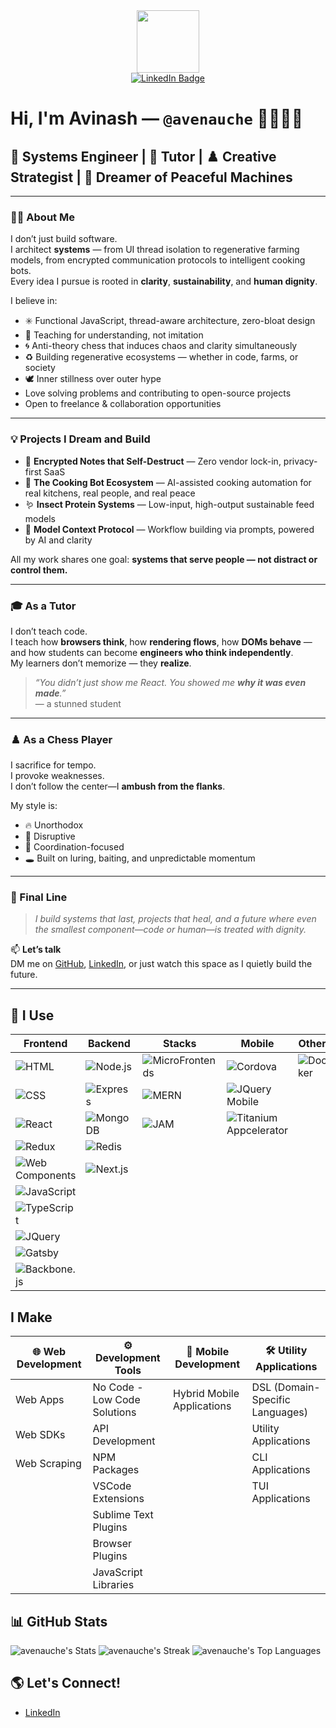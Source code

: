 
<div id="header" align="center">
  <img src="https://media.giphy.com/media/M9gbBd9nbDrOTu1Mqx/giphy.gif" width="100"/>
  <div id="badges">
  <a href="https://www.linkedin.com/in/avinashjayakumar">
    <img src="https://img.shields.io/badge/LinkedIn-blue?style=for-the-badge&logo=linkedin&logoColor=white" alt="LinkedIn Badge"/>
  </a>
</div>
</div>


# Hi, I'm Avinash — `@avenauche` 👨‍💻🧠🌱

## 🧬 Systems Engineer | 🧠 Tutor | ♟️ Creative Strategist | 🍲 Dreamer of Peaceful Machines

---

### 👨‍💻 About Me

I don’t just build software.  
I architect **systems** — from UI thread isolation to regenerative farming models, from encrypted communication protocols to intelligent cooking bots.  
Every idea I pursue is rooted in **clarity**, **sustainability**, and **human dignity**.

I believe in:
- ✳️ Functional JavaScript, thread-aware architecture, zero-bloat design
- 🧠 Teaching for understanding, not imitation
- 🌀 Anti-theory chess that induces chaos and clarity simultaneously
- ♻️ Building regenerative ecosystems — whether in code, farms, or society
- 🕊️ Inner stillness over outer hype
- Love solving problems and contributing to open-source projects
- Open to freelance & collaboration opportunities

---

### 💡 Projects I Dream and Build

- 🔐 **Encrypted Notes that Self-Destruct** — Zero vendor lock-in, privacy-first SaaS
- 🍳 **The Cooking Bot Ecosystem** — AI-assisted cooking automation for real kitchens, real people, and real peace
- 🪱 **Insect Protein Systems** — Low-input, high-output sustainable feed models
- 🧩 **Model Context Protocol** — Workflow building via prompts, powered by AI and clarity

All my work shares one goal: **systems that serve people — not distract or control them.**

---

### 🎓 As a Tutor

I don’t teach code.  
I teach how **browsers think**, how **rendering flows**, how **DOMs behave** — and how students can become **engineers who think independently**.  
My learners don’t memorize — they **realize**.

> _“You didn’t just show me React. You showed me **why it was even made**.”_  
> — a stunned student

---

### ♟️ As a Chess Player

I sacrifice for tempo.  
I provoke weaknesses.  
I don’t follow the center—I **ambush from the flanks**.

My style is:
- 🔥 Unorthodox
- 🧲 Disruptive
- 🎯 Coordination-focused
- 🕳️ Built on luring, baiting, and unpredictable momentum

---


### 🌌 Final Line

> _I build systems that last, projects that heal, and a future where even the smallest component—code or human—is treated with dignity._

📫 **Let’s talk**  
DM me on [GitHub](https://github.com/avenauche), [LinkedIn](https://www.linkedin.com/in/avinashjayakumar), or just watch this space as I quietly build the future.

---








## 🔧 I Use

|Frontend                                                                                     | Backend                                                                                     | Stacks                                                                                     | Mobile                                                                                     | Others                                                                                     |
|----------------------------------------------------------------------------------------------|--------------------------------------------------------------------------------------------|-------------------------------------------------------------------------------------------|--------------------------------------------------------------------------------------------|--------------------------------------------------------------------------------------------|
| ![HTML](https://img.shields.io/badge/-HTML-orange?style=flat-square&logo=html5&logoColor=white) | ![Node.js](https://img.shields.io/badge/-Node.js-339933?style=flat-square&logo=node.js&logoColor=white) | ![MicroFrontends](https://img.shields.io/badge/-MicroFrontends-blue?style=flat-square&logo=micro-frontends&logoColor=white) | ![Cordova](https://img.shields.io/badge/-Cordova-blue?style=flat-square&logo=apache-cordova&logoColor=white) | ![Docker](https://img.shields.io/badge/-Docker-2496ED?style=flat-square&logo=docker&logoColor=white) |
| ![CSS](https://img.shields.io/badge/-CSS-blue?style=flat-square&logo=css3&logoColor=white) | ![Express](https://img.shields.io/badge/-Express-000000?style=flat-square&logo=express&logoColor=white) | ![MERN](https://img.shields.io/badge/-MERN-green?style=flat-square&logo=react&logoColor=white) | ![JQuery Mobile](https://img.shields.io/badge/-JQuery%20Mobile-blue?style=flat-square&logo=jquery&logoColor=white) |                                                                                            |
| ![React](https://img.shields.io/badge/-React-45b8d8?style=flat-square&logo=react&logoColor=white) | ![MongoDB](https://img.shields.io/badge/-MongoDB-47A248?style=flat-square&logo=mongodb&logoColor=white) | ![JAM](https://img.shields.io/badge/-JAM-orange?style=flat-square&logo=jamstack&logoColor=white) | ![Titanium Appcelerator](https://img.shields.io/badge/-Titanium%20Appcelerator-blue?style=flat-square&logo=appcelerator&logoColor=white) |                                                                                            |
| ![Redux](https://img.shields.io/badge/-Redux-764abc?style=flat-square&logo=redux&logoColor=white) | ![Redis](https://img.shields.io/badge/-Redis-DC382D?style=flat-square&logo=redis&logoColor=white) |                                                                                           |                                                                                            |                                                                                            |
| ![Web Components](https://img.shields.io/badge/-Web%20Components-red?style=flat-square&logo=polymer-project&logoColor=white) | ![Next.js](https://img.shields.io/badge/-Next.js-black?style=flat-square&logo=next.js&logoColor=white) |                                                                                           |                                                                                            |                                                                                            |
| ![JavaScript](https://img.shields.io/badge/-JavaScript-yellow?style=flat-square&logo=javascript&logoColor=white) |                                                                                            |                                                                                           |                                                                                            |                                                                                            |
| ![TypeScript](https://img.shields.io/badge/-TypeScript-blue?style=flat-square&logo=typescript&logoColor=white) |                                                                                            |                                                                                           |                                                                                            |                                                                                            |
| ![JQuery](https://img.shields.io/badge/-JQuery-blue?style=flat-square&logo=jquery&logoColor=white) |                                                                                            |                                                                                           |                                                                                            |                                                                                            |
| ![Gatsby](https://img.shields.io/badge/-Gatsby-663399?style=flat-square&logo=gatsby&logoColor=white) |                                                                                            |                                                                                           |                                                                                            |                                                                                            |
| ![Backbone.js](https://img.shields.io/badge/-Backbone.js-blue?style=flat-square&logo=backbone.js&logoColor=white) |                                                                                            |                                                                                           |                                                                                            |                                                                                            |
## I Make

| 🌐 Web Development            | ⚙️ Development Tools               | 📱 Mobile Development             | 🛠️ Utility Applications          |
|-------------------------------|------------------------------------|----------------------------------|----------------------------------|
| Web Apps                      | No Code - Low Code Solutions      | Hybrid Mobile Applications        | DSL (Domain-Specific Languages)  |
| Web SDKs                     | API Development                   |                                  | Utility Applications              |
| Web Scraping                 | NPM Packages                      |                                  | CLI Applications                 |
|                               | VSCode Extensions                 |                                  | TUI Applications                 |
|                               | Sublime Text Plugins              |                                  |                                  |
|                               | Browser Plugins                   |                                  |                                  |
|                               | JavaScript Libraries              |                                  |                                  |




## 📊 GitHub Stats


![avenauche's Stats](https://github-readme-stats.vercel.app/api?username=avenauche&theme=dark&show_icons=true&hide_border=true&count_private=true) 
![avenauche's Streak](https://github-readme-streak-stats.herokuapp.com/?user=avenauche&theme=dark&hide_border=true)
![avenauche's Top Languages](https://github-readme-stats.vercel.app/api/top-langs/?username=avenauche&theme=dark&show_icons=true&hide_border=true&layout=compact)





## 🌎 Let's Connect!
- [ LinkedIn ](https://www.linkedin.com/in/avinashjayakumar)
  

